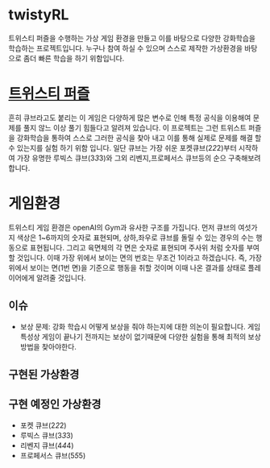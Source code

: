 # twistyRL
트위스티 퍼즐을 수행하는 가상 게임 환경을 만들고 이를 바탕으로 다양한 강화학습을 학습하는 프로젝트입니다.
누구나 참여 하실 수 있으며 스스로 제작한 가상환경을 바탕으로 좀더 빠른 학습을 하기 위함입니다.

# [트위스티 퍼즐](https://ko.wikipedia.org/wiki/%EC%A1%B0%ED%95%A9_%ED%8D%BC%EC%A6%90#.EC.A0.95.EC.9C.A1.EB.A9.B4.EC.B2.B4_.EB.AA.A8.EC.96.91.EC.9D.98_.ED.8A.B8.EC.9C.84.EC.8A.A4.ED.8B.B0_.ED.8D.BC.EC.A6.90)
흔히 큐브라고도 붙리는 이 게임은 다양하게 많은 변수로 인해 특정 공식을 이용해여 문제를 풀지 않느 이상 풀기 힘들다고 알려져 있습니다.
이 프로젝트는 그런 트위스트 퍼즐을 강화학습을 통하여 스스로 그러한 공식을 찾아 내고 이를 통해 실제로 문제를 해결 할수 있는지를 실험 하기 위함 입니다.
일단 큐브는 가장 쉬운 포켓큐브(2*2*2)부터 시작하여 가장 유명한 루빅스 큐브(3*3*3)와 그외 리벤지,프로페서스 큐브등의 순으 구축해보려 합니다.

# 게임환경
트위스티 게임 환경은 openAI의 Gym과 유사한 구조를 가집니다.
먼저 큐브의 여섯가지 색상은 1~6까지의 숫자로 표현되며, 상하,좌우로 큐브를 돌릴 수 있는 경우의 수는 행동으로 표현됩니다.
그리고 육면체의 각 면은 숫자로 표현되며 주사위 처럼 숫자를 부여할 것입니다. 이때 가장 위에서 보이는 면의 번호는 무조건 1이라고 하겠습니다.
즉, 가장 위에서 보이는 면(1번 면)을 기준으로 행동을 취할 것이며 이때 나온 결과를 상태로 플레이어에게 알려줄 것입니다.

## 이슈
- 보상 문제: 강화 학습시 어떻게 보상을 줘야 하는지에 대한 의논이 필요합니다. 게임 특성상 게임이 끝나기 전까지는 보상이 없기때문에
다양한 실험을 통해 최적의 보상 방법을 찾아야한다.

## 구현된 가상환경

## 구현 예정인 가상환경

- 포켓 큐브(2*2*2)
- 루빅스 큐브(3*3*3)
- 리벤지 큐브(4*4*4)
- 프로페서스 큐브(5*5*5)